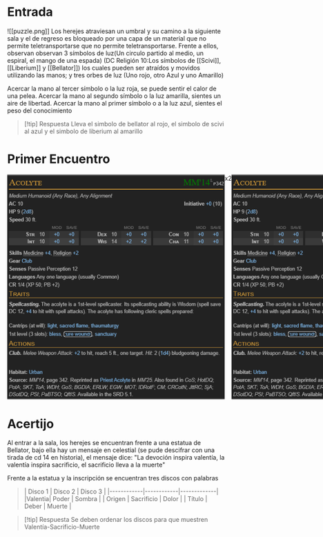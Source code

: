 # Entrada
![[puzzle.png]] Los herejes atraviesan un umbral y su camino a la siguiente sala y el de regreso es bloqueado por una capa de un material que no permite teletransportarse que no permite teletransportarse. 
Frente a ellos, observan observan 3 símbolos de luz(Un circulo partido al medio, un espiral, el mango de una espada) (DC Religión 10:Los símbolos de [[Scivi]], [[Liberium]] y [[Bellator]]) los cuales pueden ser atraídos y movidos utilizando las manos; y tres orbes de luz (Uno rojo, otro Azul y uno Amarillo)

Acercar la mano al tercer símbolo o la luz roja, se puede sentir el calor de una pelea.
Acercar la mano al segundo símbolo o la luz amarilla, sientes un aire de libertad. 
Acercar la mano al primer símbolo o a la luz azul, sientes el peso del conocimiento

>[!tip] Respuesta
>Lleva el simbolo de bellator al rojo, el simbolo de scivi al azul y el simbolo de liberium al amarillo 


# Primer Encuentro
<div style="display:flex;">
<img src="Pasted image 20250719092811.png" style="width:325; height:375">x2
<img src="Pasted image 20250719092811.png" style="width:325; height:375">  
</div>

# Acertijo
Al entrar a la sala, los herejes se encuentran frente a una estatua de Bellator, bajo ella hay un mensaje en celestial (se pude descifrar con una tirada de cd 14 en historia), el mensaje dice: "La devoción inspira valentía, la valentía inspira sacrificio, el sacrificio lleva a la muerte"

Frente a la estatua y la inscripción se encuentran tres discos con palabras
>| Disco 1 | Disco 2 | Disco 3 |
|------------|------------|-------------|
|Valentia| Poder   | Sombra |
| Origen | Sacrificio | Dolor |
|   Título | Deber | Muerte |

>[!tip] Respuesta
>Se deben ordenar los discos para que muestren Valentía-Sacrificio-Muerte

